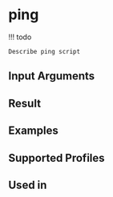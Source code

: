

# ping

<!-- prettier-ignore -->
!!! todo

    Describe ping script

Input Arguments
---------------

Result
------

Examples
--------

Supported Profiles
------------------

Used in
-------
